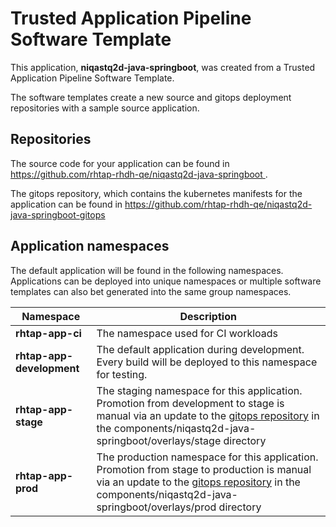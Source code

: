 # Trusted Application Pipeline Software Template

This application, **niqastq2d-java-springboot**, was created from a Trusted Application Pipeline Software Template.

The software templates create a new source and gitops deployment repositories with a sample source application. 

## Repositories

The source code for your application can be found in [https://github.com/rhtap-rhdh-qe/niqastq2d-java-springboot ](https://github.com/rhtap-rhdh-qe/niqastq2d-java-springboot ).
 
The gitops repository, which contains the kubernetes manifests for the application can be found in 
[https://github.com/rhtap-rhdh-qe/niqastq2d-java-springboot-gitops ](https://github.com/rhtap-rhdh-qe/niqastq2d-java-springboot-gitops ) 

## Application namespaces 

The default application will be found in the following namespaces. Applications can be deployed into unique namespaces or multiple software templates can also bet generated into the same group namespaces.  

|  Namespace   |  Description   |  
| -------- | -------- |
| **rhtap-app-ci** | The namespace used for CI workloads |
| **rhtap-app-development** | The default application during development. Every build will be deployed to this namespace for testing. |
| **rhtap-app-stage** | The staging namespace for this application. Promotion from development to stage is manual via an update to the [gitops repository](https://github.com/rhtap-rhdh-qe/niqastq2d-java-springboot-gitops ) in the components/niqastq2d-java-springboot/overlays/stage directory |
| **rhtap-app-prod** | The production namespace for this application. Promotion from stage to production is manual via an update to the [gitops repository](https://github.com/rhtap-rhdh-qe/niqastq2d-java-springboot-gitops ) in the components/niqastq2d-java-springboot/overlays/prod directory |